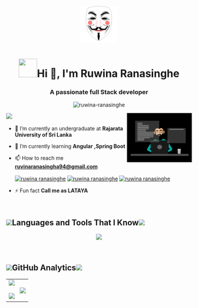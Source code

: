 <p align="center">
  <img  width="20%"  alt="Github" src="https://github.com/Ruwina-Ranasinghe/Ruwina-Ranasinghe/blob/main/R.gif" />
</p>




<h1 align="center"><img src="https://i.pinimg.com/originals/00/4b/17/004b173f6e3d6843df10114e087f30a8.gif" width="50" height="50" />Hi 👋, I'm Ruwina Ranasinghe</h1>

<h3 align="center">A passionate full Stack developer</h3>

<p align="center"> <img src="https://komarev.com/ghpvc/?username=ruwina-ranasinghe&label=Profile%20views&color=0e75b6&style=flat" alt="ruwina-ranasinghe" /> </p>
<img src="https://user-images.githubusercontent.com/73097560/115834477-dbab4500-a447-11eb-908a-139a6edaec5c.gif">

<img width="35%" align="right" alt="Github" src="https://github.com/Ruwina-Ranasinghe/Ruwina-Ranasinghe/blob/main/coder.gif" />

- 🔭 I’m currently an undergraduate at **Rajarata University of Sri Lanka**

- 🌱 I’m currently learning **Angular ,Spring Boot**

- 📫 How to reach me **ruvinaranasingha94@gmail.com**<p align="left">
<a href="https://linkedin.com/in/ruwina ranasinghe" target="blank"><img align="center" src="https://raw.githubusercontent.com/rahuldkjain/github-profile-readme-generator/master/src/images/icons/Social/linked-in-alt.svg" alt="ruwina ranasinghe" height="20" width="30" /></a>
<a href="https://fb.com/ruwina ranasinghe" target="blank"><img align="center" src="https://raw.githubusercontent.com/rahuldkjain/github-profile-readme-generator/master/src/images/icons/Social/facebook.svg" alt="ruwina ranasinghe" height="20" width="30" /></a>
<a href="https://instagram.com/ruwina ranasinghe" target="blank"><img align="center" src="https://raw.githubusercontent.com/rahuldkjain/github-profile-readme-generator/master/src/images/icons/Social/instagram.svg" alt="ruwina ranasinghe" height="20" width="30" /></a>
</p>


- ⚡ Fun fact **Call me as LATAYA**


<br>


<h2 align="left"><img src = "https://media2.giphy.com/media/QssGEmpkyEOhBCb7e1/giphy.gif?cid=ecf05e47a0n3gi1bfqntqmob8g9aid1oyj2wr3ds3mg700bl&rid=giphy.gif" width = 32px>Languages and Tools That I Know<img src = "https://media2.giphy.com/media/QssGEmpkyEOhBCb7e1/giphy.gif?cid=ecf05e47a0n3gi1bfqntqmob8g9aid1oyj2wr3ds3mg700bl&rid=giphy.gif" width = 32px> </h2>

<p align="center">
  <a href="https://skillicons.dev">
    <img src="https://skillicons.dev/icons?i=angular,bootstrap,css,html,react,java,js,py,ts,spring,nodejs,mongodb,mysql,aws,idea,eclipse,pycharm,vscode,figma,photoshop,illustrator,postman,git&perline=14" />
  </a>
</p>

<br>

<!--### <picture> <img src = "https://github.com/7oSkaaa/7oSkaaa/blob/main/Images/Programming_Languages.gif?raw=true" width = 25px>  </picture> Programming languages
<p align="center">
  <a href="https://skillicons.dev">
    <img src="https://skillicons.dev/icons?i=java,js,py,ts&perline=14" />
  </a>
</p>

### <picture> <img src = "https://github.com/7oSkaaa/7oSkaaa/blob/main/Images/Front_End.gif?raw=true" width = 25px>  </picture> Frontend Development

<p align="center">
  <a href="https://skillicons.dev">
    <img src="https://skillicons.dev/icons?i=angular,bootstrap,css,html,react&perline=14" />
  </a>
</p>

### <picture> <img src = "https://github.com/7oSkaaa/7oSkaaa/blob/main/Images/CP_PS.gif?raw=true" width = 25px>  </picture> Back-End Development

 <p align="center">
  <a href="https://skillicons.dev">
    <img src="https://skillicons.dev/icons?i=spring,nodejs&perline=14" />
  </a>
</p>

### <picture> <img src = "https://github.com/7oSkaaa/7oSkaaa/blob/main/Images/CP_PS.gif?raw=true" width = 25px>  </picture> Database

 <p align="center">
  <a href="https://skillicons.dev">
    <img src="https://skillicons.dev/icons?i=mongodb,mysql&perline=14" />
  </a>
</p>

### <picture> <img src = "https://github.com/7oSkaaa/7oSkaaa/blob/main/Images/CP_PS.gif?raw=true" width = 25px>  </picture> Devops

 <p align="center">
  <a href="https://skillicons.dev">
    <img src="https://skillicons.dev/icons?i=aws&perline=14" />
  </a>
</p>

  ### <picture> <img src = "https://github.com/7oSkaaa/7oSkaaa/blob/main/Images/IDEs.gif?raw=true" width = 25px>  </picture> IDEs

  <p align="center">
  <a href="https://skillicons.dev">
    <img src="https://skillicons.dev/icons?i=idea,eclipse,pycharm,vscode&perline=14" />
  </a>
</p>

### <picture> <img src = "https://github.com/7oSkaaa/7oSkaaa/blob/main/Images/Software_Tools.gif?raw=true" width = 25px>  </picture> Software & Tools

 <p align="center">
  <a href="https://skillicons.dev">
    <img src="https://skillicons.dev/icons?i=figma,photoshop,illustrator,postman&perline=14" />
  </a>
</p>



   ### <picture> <img src = "https://github.com/7oSkaaa/7oSkaaa/blob/main/Images/OS.gif?raw=true" width = 25px>  </picture> Operating Systems
   <p align="center">
  <a href="https://skillicons.dev">
    <img src="https://skillicons.dev/icons?i=windows,ubuntu&perline=14" />
  </a>
</p>

### <picture> <img src = "https://github.com/7oSkaaa/7oSkaaa/blob/main/Images/Software_Tools.gif?raw=true" width = 25px>  </picture> Others

 <p align="center">
  <a href="https://skillicons.dev">
    <img src="https://skillicons.dev/icons?i=git,github&perline=14" />
  </a>
</p>-->
 
<!--<p align="left"> <a href="https://angular.io" target="_blank" rel="noreferrer"> <img src="https://angular.io/assets/images/logos/angular/angular.svg" alt="angular" width="40" height="40"/> </a> <a href="https://angular.io" target="_blank" rel="noreferrer"> <img src="https://raw.githubusercontent.com/devicons/devicon/master/icons/angularjs/angularjs-original-wordmark.svg" alt="angularjs" width="40" height="40"/> </a> <a href="https://aws.amazon.com" target="_blank" rel="noreferrer"> <img src="https://raw.githubusercontent.com/devicons/devicon/master/icons/amazonwebservices/amazonwebservices-original-wordmark.svg" alt="aws" width="40" height="40"/> </a> <a href="https://getbootstrap.com" target="_blank" rel="noreferrer"> <img src="https://raw.githubusercontent.com/devicons/devicon/master/icons/bootstrap/bootstrap-plain-wordmark.svg" alt="bootstrap" width="40" height="40"/> </a> <a href="https://www.w3schools.com/css/" target="_blank" rel="noreferrer"> <img src="https://raw.githubusercontent.com/devicons/devicon/master/icons/css3/css3-original-wordmark.svg" alt="css3" width="40" height="40"/> </a> <a href="https://www.figma.com/" target="_blank" rel="noreferrer"> <img src="https://www.vectorlogo.zone/logos/figma/figma-icon.svg" alt="figma" width="40" height="40"/> </a> <a href="https://git-scm.com/" target="_blank" rel="noreferrer"> <img src="https://www.vectorlogo.zone/logos/git-scm/git-scm-icon.svg" alt="git" width="40" height="40"/> </a> <a href="https://www.w3.org/html/" target="_blank" rel="noreferrer"> <img src="https://raw.githubusercontent.com/devicons/devicon/master/icons/html5/html5-original-wordmark.svg" alt="html5" width="40" height="40"/> </a> <a href="https://www.adobe.com/in/products/illustrator.html" target="_blank" rel="noreferrer"> <img src="https://www.vectorlogo.zone/logos/adobe_illustrator/adobe_illustrator-icon.svg" alt="illustrator" width="40" height="40"/> </a> <a href="https://www.java.com" target="_blank" rel="noreferrer"> <img src="https://raw.githubusercontent.com/devicons/devicon/master/icons/java/java-original.svg" alt="java" width="40" height="40"/> </a> <a href="https://developer.mozilla.org/en-US/docs/Web/JavaScript" target="_blank" rel="noreferrer"> <img src="https://raw.githubusercontent.com/devicons/devicon/master/icons/javascript/javascript-original.svg" alt="javascript" width="40" height="40"/> </a> <a href="https://www.mongodb.com/" target="_blank" rel="noreferrer"> <img src="https://raw.githubusercontent.com/devicons/devicon/master/icons/mongodb/mongodb-original-wordmark.svg" alt="mongodb" width="40" height="40"/> </a> <a href="https://www.mysql.com/" target="_blank" rel="noreferrer"> <img src="https://raw.githubusercontent.com/devicons/devicon/master/icons/mysql/mysql-original-wordmark.svg" alt="mysql" width="40" height="40"/> </a> <a href="https://nodejs.org" target="_blank" rel="noreferrer"> <img src="https://raw.githubusercontent.com/devicons/devicon/master/icons/nodejs/nodejs-original-wordmark.svg" alt="nodejs" width="40" height="40"/> </a> <a href="https://www.photoshop.com/en" target="_blank" rel="noreferrer"> <img src="https://raw.githubusercontent.com/devicons/devicon/master/icons/photoshop/photoshop-line.svg" alt="photoshop" width="40" height="40"/> </a> <a href="https://postman.com" target="_blank" rel="noreferrer"> <img src="https://www.vectorlogo.zone/logos/getpostman/getpostman-icon.svg" alt="postman" width="40" height="40"/> </a> <a href="https://www.python.org" target="_blank" rel="noreferrer"> <img src="https://raw.githubusercontent.com/devicons/devicon/master/icons/python/python-original.svg" alt="python" width="40" height="40"/> </a> <a href="https://reactjs.org/" target="_blank" rel="noreferrer"> <img src="https://raw.githubusercontent.com/devicons/devicon/master/icons/react/react-original-wordmark.svg" alt="react" width="40" height="40"/> </a> <a href="https://spring.io/" target="_blank" rel="noreferrer"> <img src="https://www.vectorlogo.zone/logos/springio/springio-icon.svg" alt="spring" width="40" height="40"/> </a> <a href="https://www.typescriptlang.org/" target="_blank" rel="noreferrer"> <img src="https://raw.githubusercontent.com/devicons/devicon/master/icons/typescript/typescript-original.svg" alt="typescript" width="40" height="40"/> </a> </p>-->


<!--<img src="https://user-images.githubusercontent.com/73097560/115834477-dbab4500-a447-11eb-908a-139a6edaec5c.gif">-->

## <img src ="https://github.com/7oSkaaa/7oSkaaa/blob/main/Images/Statistics.gif" width = 32px>GitHub Analytics<img src ="https://github.com/7oSkaaa/7oSkaaa/blob/main/Images/Statistics.gif" width = 32px>

<!--<br/>
<p align="left">
  <img width="49.5%" src="https://github-readme-stats.vercel.app/api?username=Ruwina-Ranasinghe&show_icons=true&theme=gruvbox&hide_border=true" />
    <img width="49.5%" src="https://github-readme-streak-stats.herokuapp.com/?user=Ruwina-Ranasinghe&theme=gruvbox&hide_border=true" />
  </a>
</p>-->


<p align="center">
  <!--- stats (start) -->
<table align="center">
<tr border="none">
<td width="50%" align="center">
  
  <img src="https://github-readme-stats.vercel.app/api?username=Ruwina-Ranasinghe&show_icons=true&theme=gruvbox&hide_border=true" />
  <br></br>
     <img src="https://github-readme-streak-stats.herokuapp.com/?user=Ruwina-Ranasinghe&theme=gruvbox&hide_border=true" />
</td>

<td width="50%" align="center">

<img  align="center"  src="https://github-readme-stats.anuraghazra1.vercel.app/api/top-langs/?username=1010nishant&theme=dark&hide_border=false&no-bg=true&no-frame=true&langs_count=10"/>
  
  </td>
</tr>
</table>
